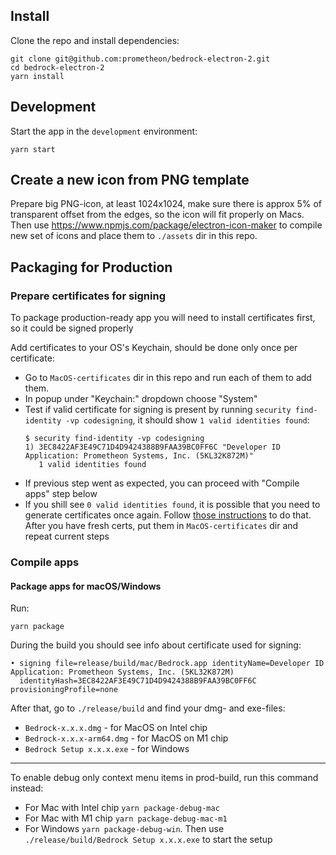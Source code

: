 ## Install

Clone the repo and install dependencies:

    git clone git@github.com:prometheon/bedrock-electron-2.git
    cd bedrock-electron-2
    yarn install

## Development

Start the app in the `development` environment:

    yarn start

## Create a new icon from PNG template

Prepare big PNG-icon, at least 1024x1024, make sure there is approx 5% of transparent offset from the edges, so the icon will fit properly on Macs.
Then use https://www.npmjs.com/package/electron-icon-maker to compile new set of icons and place them to `./assets` dir in this repo.

## Packaging for Production

### Prepare certificates for signing

To package production-ready app you will need to install certificates first, so it could be signed properly

Add certificates to your OS's Keychain, should be done only once per certificate:

- Go to `MacOS-certificates` dir in this repo and run each of them to add them.
- In popup under "Keychain:" dropdown choose "System"
- Test if valid certificate for signing is present by running `security find-identity -vp codesigning`, it should show `1 valid identities found`:
  ```
  $ security find-identity -vp codesigning
  1) 3EC8422AF3E49C71D4D9424388B9FAA39BC0FF6C "Developer ID Application: Prometheon Systems, Inc. (5KL32K872M)"
     1 valid identities found
  ```
- If previous step went as expected, you can proceed with "Compile apps" step below
- If you shill see `0 valid identities found`, it is possible that you need to generate certificates once again.
  Follow [those instructions](./doc/Generate-MacOS-Certificates.md) to do that. After you have fresh certs, put them in `MacOS-certificates` dir and repeat current steps

### Compile apps

#### Package apps for macOS/Windows

Run:

    yarn package

During the build you should see info about certificate used for signing:

```
• signing file=release/build/mac/Bedrock.app identityName=Developer ID Application: Prometheon Systems, Inc. (5KL32K872M)
  identityHash=3EC8422AF3E49C71D4D9424388B9FAA39BC0FF6C provisioningProfile=none
```

After that, go to `./release/build` and find your dmg- and exe-files:

- `Bedrock-x.x.x.dmg` - for MacOS on Intel chip
- `Bedrock-x.x.x-arm64.dmg` - for MacOS on M1 chip
- `Bedrock Setup x.x.x.exe` - for Windows

---

To enable debug only context menu items in prod-build, run this command instead:

- For Mac with Intel chip `yarn package-debug-mac`
- For Mac with M1 chip `yarn package-debug-mac-m1`
- For Windows `yarn package-debug-win`. Then use `./release/build/Bedrock Setup x.x.x.exe` to start the setup
